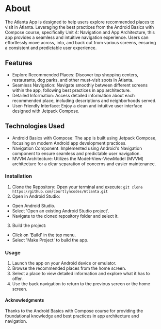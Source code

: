 # About
The Atlanta App is designed to help users explore recommended places to visit in Atlanta. Leveraging the best practices from the Android Basics with Compose course, specifically Unit 4: Navigation and App Architecture, this app provides a seamless and intuitive navigation experience. Users can effortlessly move across, into, and back out from various screens, ensuring a consistent and predictable user experience.

## Features
- Explore Recommended Places: Discover top shopping centers, restaurants, dog parks, and other must-visit spots in Atlanta.
- Seamless Navigation: Navigate smoothly between different screens within the app, following best practices in app architecture.
- Detailed Information: Access detailed information about each recommended place, including descriptions and neighborhoods served.
- User-Friendly Interface: Enjoy a clean and intuitive user interface designed with Jetpack Compose.
  
## Technologies Used
- Android Basics with Compose: The app is built using Jetpack Compose, focusing on modern Android app development practices.
- Navigation Component: Implemented using Android's Navigation component to ensure seamless and predictable user navigation.
- MVVM Architecture: Utilizes the Model-View-ViewModel (MVVM) architecture for a clear separation of concerns and easier maintenance.
  
### Installation
1. Clone the Repository: Open your terminal and execute: ```git clone https://github.com/courtlyncodes/Atlanta.git```
2. Open in Android Studio:
  - Open Android Studio.
  - Select 'Open an existing Android Studio project'.
  - Navigate to the cloned repository folder and select it.
3. Build the project:
- Click on 'Build' in the top menu.
- Select 'Make Project' to build the app.

### Usage
1. Launch the app on your Android device or emulator.
2. Browse the recommended places from the home screen.
3. Select a place to view detailed information and explore what it has to offer.
4. Use the back navigation to return to the previous screen or the home screen.

#### Acknowledgments
Thanks to the Android Basics with Compose course for providing the foundational knowledge and best practices in app architecture and navigation.
